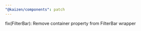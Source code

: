 ```yaml
---
"@kaizen/components": patch
---
```


fix(FilterBar): Remove container property from FilterBar wrapper
